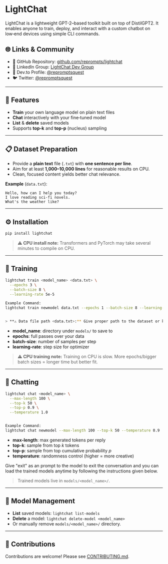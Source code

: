 # LightChat

LightChat is a lightweight GPT-2–based toolkit built on top of DistilGPT2. It enables anyone to train, deploy, and interact with a custom chatbot on low‑end devices using simple CLI commands.


## 🌐 Links & Community

- 🔗 GitHub Repository: [github.com/reprompts/lightchat](https://github.com/reprompts/lightchat)
- 💼 LinkedIn Group: [LightChat Dev Group](https://www.linkedin.com/groups/14631875/)
- 📰 Dev.to Profile: [@repromptsquest](https://dev.to/repromptsquest)
- 🐦 Twitter: [@repromptsquest](https://twitter.com/repromptsquest)



---

## 🔧 Features

* **Train** your own language model on plain text files
* **Chat** interactively with your fine‑tuned model
* **List** & **delete** saved models
* Supports **top‑k** and **top‑p** (nucleus) sampling

---

## 📋 Dataset Preparation

* Provide a **plain text** file (`.txt`) with **one sentence per line**.
* Aim for at least **1,000–10,000 lines** for reasonable results on CPU.
* Clean, focused content yields better chat relevance.

**Example** (`data.txt`):

```
Hello, how can I help you today?
I love reading sci‑fi novels.
What's the weather like?
```

---

## ⚙️ Installation

```bash
pip install lightchat
```

> **⚠️ CPU install note:** Transformers and PyTorch may take several minutes to compile on CPU.

---

## 🚀 Training

```bash
lightchat train <model_name> <data.txt> \
  --epochs 3 \
  --batch-size 8 \
  --learning-rate 5e-5

Example Command:
lightchat train newmodel data.txt --epochs 1 --batch-size 8 --learning-rate 5e-5


> **⚠️ Data file path <data.txt>:** Give proper path to the dataset or keep dataset inside the root directory of project where library is installed.

```

* **model\_name**: directory under `models/` to save to
* **epochs**: full passes over your data
* **batch-size**: number of samples per step
* **learning-rate**: step size for optimizer

> **⚠️ CPU training note:** Training on CPU is slow. More epochs/bigger batch sizes = longer time but better fit.

---

## 💬 Chatting

```bash
lightchat chat <model_name> \
  --max-length 100 \
  --top-k 50 \
  --top-p 0.9 \
  --temperature 1.0


Example Command:
lightchat chat newmodel --max-length 100 --top-k 50 --temperature 0.9

```

* **max-length**: max generated tokens per reply
* **top-k**: sample from top *k* tokens
* **top-p**: sample from top cumulative probability *p*
* **temperature**: randomness control (higher = more creative)


Give "exit" as an prompt to the model to exit the conversation and you can load the trained models anytime by following the instructions given below. 


> Trained models live in `models/<model_name>/`.

---

## 📂 Model Management

* **List** saved models: `lightchat list-models`
* **Delete** a model: `lightchat delete-model <model_name>`
* Or manually remove `models/<model_name>/` directory.

---

## 🙌 Contributions

Contributions are welcome! Please see [CONTRIBUTING.md](CONTRIBUTING.md).
